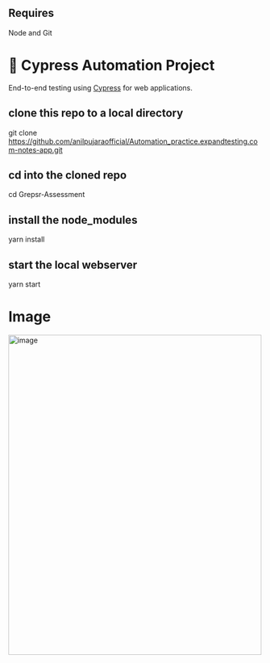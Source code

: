 ## Requires

Node and Git

# 🚀 Cypress Automation Project

End-to-end testing using [Cypress](https://www.cypress.io/) for web applications.

## clone this repo to a local directory

git clone https://github.com/anilpujaraofficial/Automation_practice.expandtesting.com-notes-app.git

## cd into the cloned repo

cd Grepsr-Assessment

## install the node_modules

yarn install

## start the local webserver

yarn start

# Image

<img width="502" height="634" alt="image" src="https://github.com/user-attachments/assets/460fd999-9b83-461f-b18e-a0e76fb6c895" />
